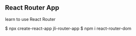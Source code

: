 ## React Router App
learn to use React Router 

$ npx create-react-app jli-router-app
$ npm i react-router-dom


